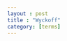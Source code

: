 ```yaml
---
layout : post
title : "Wyckoff"
category: [terms]
---
```


[id]: https://www.lucid-trader.com/the-wyckoff-logic/ "wyckoff"
[id]: https://school.stockcharts.com/doku.php?id=market_analysis:the_wyckoff_method "wyckoff_method"
